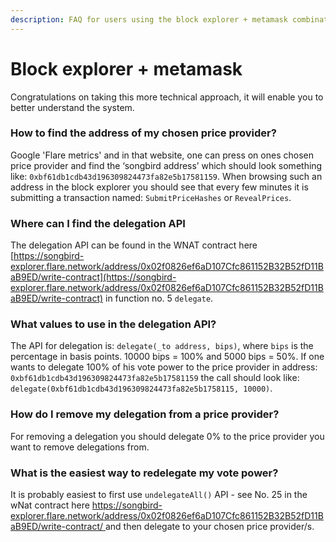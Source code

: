```yaml
---
description: FAQ for users using the block explorer + metamask combination.
---
```


# Block explorer + metamask

Congratulations on taking this more technical approach, it will enable you to better understand the system.

### How to find the address of my chosen price provider?

Google 'Flare metrics' and in that website, one can press on ones chosen price provider and find the ‘songbird address’ which should look something like: `0xbf61db1cdb43d196309824473fa82e5b17581159`. When browsing such an address in the block explorer you should see that every few minutes it is submitting a transaction named: `SubmitPriceHashes` or `RevealPrices`.

### Where can I find the delegation API

The delegation API can be found in the WNAT contract here [https://songbird-explorer.flare.network/address/0x02f0826ef6aD107Cfc861152B32B52fD11BaB9ED/write-contract](https://songbird-explorer.flare.network/address/0x02f0826ef6aD107Cfc861152B32B52fD11BaB9ED/write-contract) in function no. 5 `delegate`.

### What values to use in the delegation API?

The API for delegation is: `delegate(_to address, bips)`, where `bips` is the percentage in basis points. 10000 bips = 100% and 5000 bips = 50%. If one wants to delegate 100% of his vote power to the price provider in address: `0xbf61db1cdb43d196309824473fa82e5b17581159` the call should look like: `delegate(0xbf61db1cdb43d196309824473fa82e5b1758115, 10000)`.

### How do I remove my delegation from a price provider?

For removing a delegation you should delegate 0% to the price provider you want to remove delegations from.

### What is the easiest way to redelegate my vote power?

It is probably easiest to first use `undelegateAll()` API - see No. 25 in the wNat contract here [https://songbird-explorer.flare.network/address/0x02f0826ef6aD107Cfc861152B32B52fD11BaB9ED/write-contract/ ](https://songbird-explorer.flare.network/address/0x02f0826ef6aD107Cfc861152B32B52fD11BaB9ED/write-contract/)and then delegate to your chosen price provider/s.
